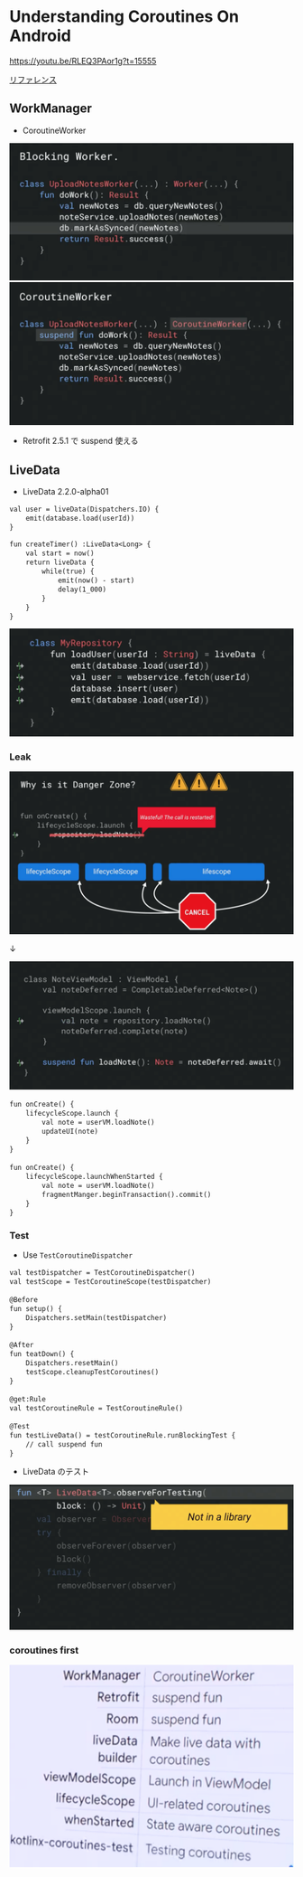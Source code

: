 # Understanding Coroutines On Android  
https://youtu.be/RLEQ3PAor1g?t=15555  

[リファレンス](https://developer.android.com/topic/libraries/architecture/coroutines#livedata)  

## WorkManager  

- CoroutineWorker   

<img src="img/1.png" />

<img src="img/2.png" />

- Retrofit 2.5.1 で suspend 使える  

## LiveData  

- LiveData 2.2.0-alpha01  
```
val user = liveData(Dispatchers.IO) {
    emit(database.load(userId))
}
```
```
fun createTimer() :LiveData<Long> {
    val start = now()
    return liveData {
        while(true) {
            emit(now() - start)
            delay(1_000)
        }
    }
}
```
<img src="img/3.png" />


### Leak  

<img src="img/4.png" />

↓

<img src="img/5.png" />

```
fun onCreate() {
    lifecycleScope.launch {
        val note = userVM.loadNote()
        updateUI(note)
    }
}

fun onCreate() {
    lifecycleScope.launchWhenStarted {
        val note = userVM.loadNote()
        fragmentManger.beginTransaction().commit()
    }
}
```

### Test  

- Use `TestCoroutineDispatcher`

```  
val testDispatcher = TestCoroutineDispatcher()
val testScope = TestCoroutineScope(testDispatcher)

@Before
fun setup() {
    Dispatchers.setMain(testDispatcher)
}

@After
fun teatDown() {
    Dispatchers.resetMain()
    testScope.cleanupTestCoroutines()
}

@get:Rule
val testCoroutineRule = TestCoroutineRule()

@Test
fun testLiveData() = testCoroutineRule.runBlockingTest {
    // call suspend fun
}
```

- LiveData のテスト  
<img src="img/6.png" />


### coroutines first    

<img src="img/7.png" />
